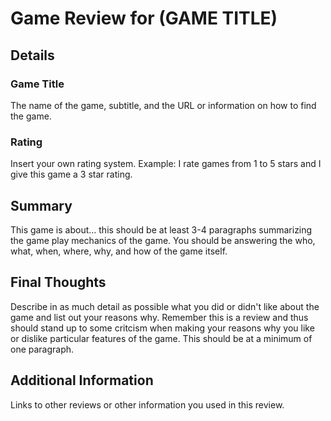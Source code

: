 # Game Review for (GAME TITLE)

## Details

### Game Title

The name of the game, subtitle, and the URL or information on how to find the game.

### Rating

Insert your own rating system.
Example: I rate games from 1 to 5 stars and I give this game a 3 star rating.

## Summary

This game is about... this should be at least 3-4 paragraphs summarizing the game play mechanics of the game.
You should be answering the who, what, when, where, why, and how of the game itself.

## Final Thoughts

Describe in as much detail as possible what you did or didn't like about the game and list out your reasons why.
Remember this is a review and thus should stand up to some critcism when making your reasons why you like or 
dislike particular features of the game. This should be at a minimum of one paragraph.

## Additional Information

Links to other reviews or other information you used in this review.
